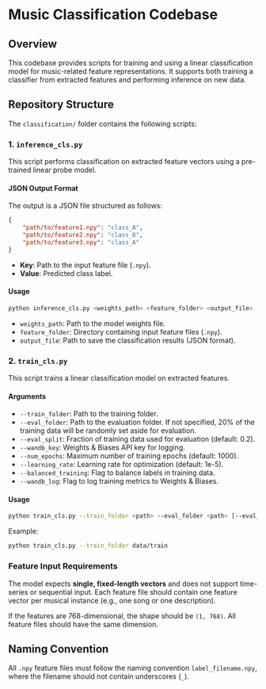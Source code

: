 # Music Classification Codebase  

## Overview  
This codebase provides scripts for training and using a linear classification model for music-related feature representations. It supports both training a classifier from extracted features and performing inference on new data.  

## Repository Structure  
The `classification/` folder contains the following scripts:  

### 1. `inference_cls.py`  
This script performs classification on extracted feature vectors using a pre-trained linear probe model.  

#### JSON Output Format  
The output is a JSON file structured as follows:  
```json
{
    "path/to/feature1.npy": "class_A",
    "path/to/feature2.npy": "class_B",
    "path/to/feature3.npy": "class_A"
}
```
- **Key**: Path to the input feature file (`.npy`).  
- **Value**: Predicted class label.  

#### Usage  
```bash
python inference_cls.py <weights_path> <feature_folder> <output_file>
```
- `weights_path`: Path to the model weights file.  
- `feature_folder`: Directory containing input feature files (`.npy`).  
- `output_file`: Path to save the classification results (JSON format).  

### 2. `train_cls.py`  
This script trains a linear classification model on extracted features.  

#### Arguments  
- `--train_folder`: Path to the training folder.  
- `--eval_folder`: Path to the evaluation folder. If not specified, 20% of the training data will be randomly set aside for evaluation.  
- `--eval_split`: Fraction of training data used for evaluation (default: 0.2).  
- `--wandb_key`: Weights & Biases API key for logging.  
- `--num_epochs`: Maximum number of training epochs (default: 1000).  
- `--learning_rate`: Learning rate for optimization (default: 1e-5).  
- `--balanced_training`: Flag to balance labels in training data.  
- `--wandb_log`: Flag to log training metrics to Weights & Biases.  

#### Usage  
```bash
python train_cls.py --train_folder <path> --eval_folder <path> [--eval_split <float>] [--num_epochs <int>] [--learning_rate <float>] [--balanced_training] [--wandb_log]
```
Example:
```bash
python train_cls.py --train_folder data/train
```

### Feature Input Requirements  
The model expects **single, fixed-length vectors** and does not support time-series or sequential input. Each feature file should contain one feature vector per musical instance (e.g., one song or one description).

If the features are 768-dimensional, the shape should be `(1, 768)`. All feature files should have the same dimension.

## Naming Convention  
All `.npy` feature files must follow the naming convention `label_filename.npy`, where the filename should not contain underscores (`_`).